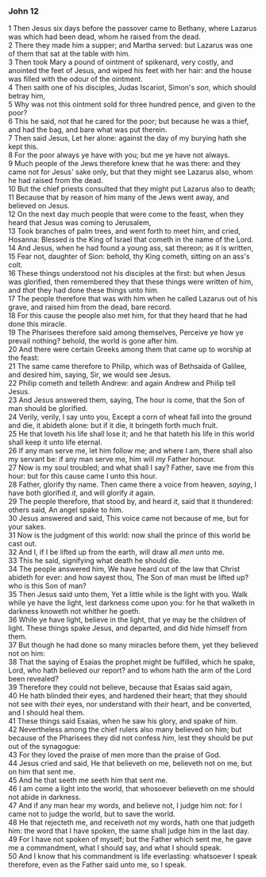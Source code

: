 ### John 12

1 Then Jesus six days before the passover came to Bethany, where Lazarus was which had been dead, whom he raised from the dead.  
2 There they made him a supper; and Martha served: but Lazarus was one of them that sat at the table with him.  
3 Then took Mary a pound of ointment of spikenard, very costly, and anointed the feet of Jesus, and wiped his feet with her hair: and the house was filled with the odour of the ointment.  
4 Then saith one of his disciples, Judas Iscariot, Simon's *son*, which should betray him,  
5 Why was not this ointment sold for three hundred pence, and given to the poor?  
6 This he said, not that he cared for the poor; but because he was a thief, and had the bag, and bare what was put therein.  
7 Then said Jesus, Let her alone: against the day of my burying hath she kept this.  
8 For the poor always ye have with you; but me ye have not always.  
9 Much people of the Jews therefore knew that he was there: and they came not for Jesus' sake only, but that they might see Lazarus also, whom he had raised from the dead.  
10 But the chief priests consulted that they might put Lazarus also to death;  
11 Because that by reason of him many of the Jews went away, and believed on Jesus.  
12 On the next day much people that were come to the feast, when they heard that Jesus was coming to Jerusalem,  
13 Took branches of palm trees, and went forth to meet him, and cried, Hosanna: Blessed *is* the King of Israel that cometh in the name of the Lord.  
14 And Jesus, when he had found a young ass, sat thereon; as it is written,  
15 Fear not, daughter of Sion: behold, thy King cometh, sitting on an ass's colt.  
16 These things understood not his disciples at the first: but when Jesus was glorified, then remembered they that these things were written of him, and *that* they had done these things unto him.  
17 The people therefore that was with him when he called Lazarus out of his grave, and raised him from the dead, bare record.  
18 For this cause the people also met him, for that they heard that he had done this miracle.  
19 The Pharisees therefore said among themselves, Perceive ye how ye prevail nothing? behold, the world is gone after him.  
20 And there were certain Greeks among them that came up to worship at the feast:  
21 The same came therefore to Philip, which was of Bethsaida of Galilee, and desired him, saying, Sir, we would see Jesus.  
22 Philip cometh and telleth Andrew: and again Andrew and Philip tell Jesus.  
23 And Jesus answered them, saying, The hour is come, that the Son of man should be glorified.  
24 Verily, verily, I say unto you, Except a corn of wheat fall into the ground and die, it abideth alone: but if it die, it bringeth forth much fruit.  
25 He that loveth his life shall lose it; and he that hateth his life in this world shall keep it unto life eternal.  
26 If any man serve me, let him follow me; and where I am, there shall also my servant be: if any man serve me, him will *my* Father honour.  
27 Now is my soul troubled; and what shall I say? Father, save me from this hour: but for this cause came I unto this hour.  
28 Father, glorify thy name. Then came there a voice from heaven, *saying*, I have both glorified *it*, and will glorify *it* again.  
29 The people therefore, that stood by, and heard *it*, said that it thundered: others said, An angel spake to him.  
30 Jesus answered and said, This voice came not because of me, but for your sakes.  
31 Now is the judgment of this world: now shall the prince of this world be cast out.  
32 And I, if I be lifted up from the earth, will draw all *men* unto me.  
33 This he said, signifying what death he should die.  
34 The people answered him, We have heard out of the law that Christ abideth for ever: and how sayest thou, The Son of man must be lifted up? who is this Son of man?  
35 Then Jesus said unto them, Yet a little while is the light with you. Walk while ye have the light, lest darkness come upon you: for he that walketh in darkness knoweth not whither he goeth.  
36 While ye have light, believe in the light, that ye may be the children of light. These things spake Jesus, and departed, and did hide himself from them.  
37 But though he had done so many miracles before them, yet they believed not on him:  
38 That the saying of Esaias the prophet might be fulfilled, which he spake, Lord, who hath believed our report? and to whom hath the arm of the Lord been revealed?  
39 Therefore they could not believe, because that Esaias said again,  
40 He hath blinded their eyes, and hardened their heart; that they should not see with *their* eyes, nor understand with *their* heart, and be converted, and I should heal them.  
41 These things said Esaias, when he saw his glory, and spake of him.  
42 Nevertheless among the chief rulers also many believed on him; but because of the Pharisees they did not confess *him*, lest they should be put out of the synagogue:  
43 For they loved the praise of men more than the praise of God.  
44 Jesus cried and said, He that believeth on me, believeth not on me, but on him that sent me.  
45 And he that seeth me seeth him that sent me.  
46 I am come a light into the world, that whosoever believeth on me should not abide in darkness.  
47 And if any man hear my words, and believe not, I judge him not: for I came not to judge the world, but to save the world.  
48 He that rejecteth me, and receiveth not my words, hath one that judgeth him: the word that I have spoken, the same shall judge him in the last day.  
49 For I have not spoken of myself; but the Father which sent me, he gave me a commandment, what I should say, and what I should speak.  
50 And I know that his commandment is life everlasting: whatsoever I speak therefore, even as the Father said unto me, so I speak.  
